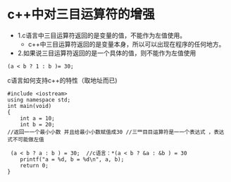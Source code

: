 # c++中对三目运算符的增强
* 1.c语言中三目运算符返回的是变量的值，不能作为左值使用。
  * c++中三目运算符返回的是变量本身，所以可以出现在程序的任何地方。
* 2.如果说三目运算符返回的是一个具体的值，则不能作为左值使用
```
(a < b ? 1 : b )= 30;
```

c语言如何支持c++的特性（取地址而已)
```
#include <iostream>
using namespace std;
int main(void)
{
    int a = 10;
    int b = 20;
//返回⼀一个最⼩小数 并且给最⼩小数赋值成30 //三⺫⽬目运算符是⼀一个表达式 ，表达式不可能做左值

 (a < b ? a : b ) = 30;  //c语言：*(a < b ? &a : &b ) = 30
    printf("a = %d, b = %d\n", a, b);
    return 0;
}
```
